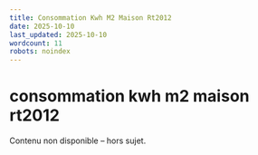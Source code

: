```yaml
---
title: Consommation Kwh M2 Maison Rt2012
date: 2025-10-10
last_updated: 2025-10-10
wordcount: 11
robots: noindex
---
```


# consommation kwh m2 maison rt2012

Contenu non disponible – hors sujet.